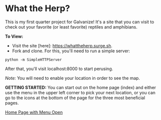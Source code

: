 # What the Herp? 

This is my first quarter project for Galvanize! It's a site that you can visit to check out your favorite (or least favorite) reptiles and amphibians. 

**To View:** 
* Visit the site [here]: https://whattheherp.surge.sh.
* Fork and clone. For this, you'll need to run a simple server: 
```
python -m SimpleHTTPServer
```
After that, you'll visit localhost:8000 to start perusing.




*Note:* You will need to enable your location in order to see the map.


**GETTING STARTED:**
You can start out on the home page (index) and either use the menu in the upper left corner to pick your next location, or you can go to the icons at the bottom of the page for the three most beneficial pages. 


[Home Page with Menu Open](homeMenu.png)



